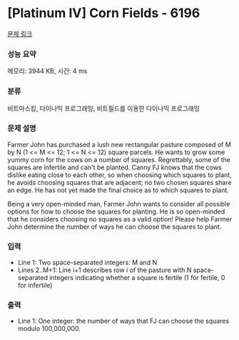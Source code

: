 # [Platinum IV] Corn Fields - 6196 

[문제 링크](https://www.acmicpc.net/problem/6196) 

### 성능 요약

메모리: 3944 KB, 시간: 4 ms

### 분류

비트마스킹, 다이나믹 프로그래밍, 비트필드를 이용한 다이나믹 프로그래밍

### 문제 설명

<p>Farmer John has purchased a lush new rectangular pasture composed of M by N (1 <= M <= 12; 1 <= N <= 12) square parcels. He wants to grow some yummy corn for the cows on a number of squares. Regrettably, some of the squares are infertile and can't be planted. Canny FJ knows that the cows dislike eating close to each other, so when choosing which squares to plant, he avoids choosing squares that are adjacent; no two chosen squares share an edge. He has not yet made the final choice as to which squares to plant.</p>

<p>Being a very open-minded man, Farmer John wants to consider all possible options for how to choose the squares for planting. He is so open-minded that he considers choosing no squares as a valid option!  Please help Farmer John determine the number of ways he can choose the squares to plant.</p>

### 입력 

 <ul>
	<li>Line 1: Two space-separated integers: M and N</li>
	<li>Lines 2..M+1: Line i+1 describes row i of the pasture with N space-separated integers indicating whether a square is fertile (1 for fertile, 0  for infertile)</li>
</ul>

<p> </p>

### 출력 

 <ul>
	<li>Line 1: One integer: the number of ways that FJ can choose the squares modulo 100,000,000.</li>
</ul>


